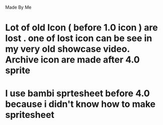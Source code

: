 Made By Me
# Lot of old Icon ( before 1.0 icon ) are lost . one of lost icon can be see in my very old showcase video. Archive icon are made after 4.0 sprite 
# I use bambi sprtesheet before 4.0 because i didn't know how to make spritesheet
